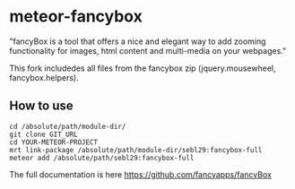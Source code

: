 meteor-fancybox
========

"fancyBox is a tool that offers a nice and elegant way to add zooming functionality for images, html content and multi-media on your webpages."

This fork includedes all files from the fancybox zip (jquery.mousewheel, fancybox.helpers).

How to use
----------

	cd /absolute/path/module-dir/
	git clone GIT_URL
	cd YOUR-METEOR-PROJECT
	mrt link-package /absolute/path/module-dir/sebl29:fancybox-full
	meteor add /absolute/path/sebl29:fancybox-full

The full documentation is here https://github.com/fancyapps/fancyBox